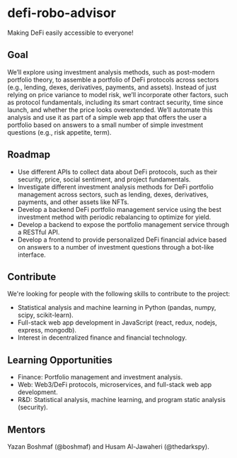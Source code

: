 # defi-robo-advisor
Making DeFi easily accessible to everyone!

## Goal

We’ll explore using investment analysis methods, such as post-modern portfolio theory, to assemble a portfolio of DeFi protocols across sectors (e.g., lending, dexes, derivatives, payments, and assets). Instead of just relying on price variance to model risk, we’ll incorporate other factors, such as protocol fundamentals, including its smart contract security, time since launch, and whether the price looks overextended. We’ll automate this analysis and use it as part of a simple web app that offers the user a portfolio based on answers to a small number of simple investment questions (e.g., risk appetite, term).

## Roadmap

- Use different APIs to collect data about DeFi protocols, such as their security, price, social sentiment, and project fundamentals.
- Investigate different investment analysis methods for DeFi portfolio management across sectors, such as lending, dexes, derivatives, payments, and other assets like NFTs.
- Develop a backend DeFi portfolio management service using the best investment method with periodic rebalancing to optimize for yield.
- Develop a backend to expose the portfolio management service through a RESTful API.
- Develop a frontend to provide personalized DeFi financial advice based on answers to a number of investment questions through a bot-like interface.

## Contribute

We're looking for people with the following skills to contribute to the project:

- Statistical analysis and machine learning in Python (pandas, numpy, scipy, scikit-learn).
- Full-stack web app development in JavaScript (react, redux, nodejs, express, mongodb).
- Interest in decentralized finance and financial technology.

## Learning Opportunities

- Finance: Portfolio management and investment analysis.
- Web: Web3/DeFi protocols, microservices, and full-stack web app development.
- R&D: Statistical analysis, machine learning, and program static analysis (security).

## Mentors

Yazan Boshmaf (@boshmaf) and Husam Al-Jawaheri (@thedarkspy).
